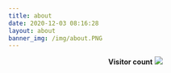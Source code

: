 ```yaml
---
title: about
date: 2020-12-03 08:16:28
layout: about
banner_img: /img/about.PNG
---
```


<!--<img src="https://raw.githubusercontent.com/sagar-viradiya/sagar-viradiya/master/resources/banner.png" alt="Hello world">-->

<p align="center"> 
  <b>Visitor count</b>
  <img src="https://profile-counter.glitch.me/youszoe/count.svg" />
</p>

<br/>



<!--[![github stats](https://github-readme-stats.vercel.app/api?username=Yousazoe&count_private=true&show_icons=true)](https://github.com/anuraghazra/github-readme-stats)-->


<br/>

<center><img src="http://ghchart.rshah.org/409ba5/yousazoe" alt="" /></center>
